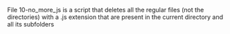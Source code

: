 File 10-no_more_js is a script that deletes all the regular files (not the directories) with a .js extension that are present in the current directory and all its subfolders
